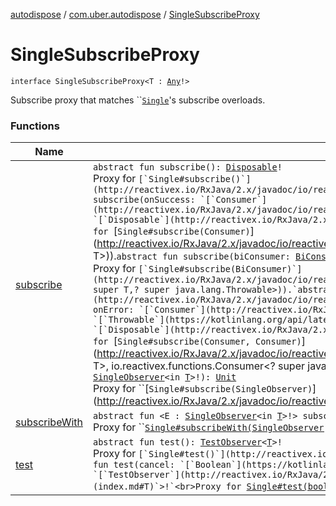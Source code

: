 [autodispose](../../index.md) / [com.uber.autodispose](../index.md) / [SingleSubscribeProxy](./index.md)

# SingleSubscribeProxy

`interface SingleSubscribeProxy<T : `[`Any`](https://kotlinlang.org/api/latest/jvm/stdlib/kotlin/-any/index.html)`!>`

Subscribe proxy that matches ``[`Single`](http://reactivex.io/RxJava/2.x/javadoc/io/reactivex/Single.html)'s subscribe overloads.

### Functions

| Name | Summary |
|---|---|
| [subscribe](subscribe.md) | `abstract fun subscribe(): `[`Disposable`](http://reactivex.io/RxJava/2.x/javadoc/io/reactivex/disposables/Disposable.html)`!`<br>Proxy for ``[`Single#subscribe()`](http://reactivex.io/RxJava/2.x/javadoc/io/reactivex/Single.html#subscribe()).`abstract fun subscribe(onSuccess: `[`Consumer`](http://reactivex.io/RxJava/2.x/javadoc/io/reactivex/functions/Consumer.html)`<in `[`T`](index.md#T)`>!): `[`Disposable`](http://reactivex.io/RxJava/2.x/javadoc/io/reactivex/disposables/Disposable.html)`!`<br>Proxy for ``[`Single#subscribe(Consumer)`](http://reactivex.io/RxJava/2.x/javadoc/io/reactivex/Single.html#subscribe(io.reactivex.functions.Consumer<? super T>)).`abstract fun subscribe(biConsumer: `[`BiConsumer`](http://reactivex.io/RxJava/2.x/javadoc/io/reactivex/functions/BiConsumer.html)`<in `[`T`](index.md#T)`, in `[`Throwable`](https://kotlinlang.org/api/latest/jvm/stdlib/kotlin/-throwable/index.html)`!>!): `[`Disposable`](http://reactivex.io/RxJava/2.x/javadoc/io/reactivex/disposables/Disposable.html)`!`<br>Proxy for ``[`Single#subscribe(BiConsumer)`](http://reactivex.io/RxJava/2.x/javadoc/io/reactivex/Single.html#subscribe(io.reactivex.functions.BiConsumer<? super T,? super java.lang.Throwable>)).`abstract fun subscribe(onSuccess: `[`Consumer`](http://reactivex.io/RxJava/2.x/javadoc/io/reactivex/functions/Consumer.html)`<in `[`T`](index.md#T)`>!, onError: `[`Consumer`](http://reactivex.io/RxJava/2.x/javadoc/io/reactivex/functions/Consumer.html)`<in `[`Throwable`](https://kotlinlang.org/api/latest/jvm/stdlib/kotlin/-throwable/index.html)`!>!): `[`Disposable`](http://reactivex.io/RxJava/2.x/javadoc/io/reactivex/disposables/Disposable.html)`!`<br>Proxy for ``[`Single#subscribe(Consumer, Consumer)`](http://reactivex.io/RxJava/2.x/javadoc/io/reactivex/Single.html#subscribe(io.reactivex.functions.Consumer<? super T>, io.reactivex.functions.Consumer<? super java.lang.Throwable>)).`abstract fun subscribe(observer: `[`SingleObserver`](http://reactivex.io/RxJava/2.x/javadoc/io/reactivex/SingleObserver.html)`<in `[`T`](index.md#T)`>!): `[`Unit`](https://kotlinlang.org/api/latest/jvm/stdlib/kotlin/-unit/index.html)<br>Proxy for ``[`Single#subscribe(SingleObserver)`](http://reactivex.io/RxJava/2.x/javadoc/io/reactivex/Single.html#subscribe(io.reactivex.SingleObserver<? super T>)). |
| [subscribeWith](subscribe-with.md) | `abstract fun <E : `[`SingleObserver`](http://reactivex.io/RxJava/2.x/javadoc/io/reactivex/SingleObserver.html)`<in `[`T`](index.md#T)`>!> subscribeWith(observer: `[`E`](subscribe-with.md#E)`): `[`E`](subscribe-with.md#E)<br>Proxy for ``[`Single#subscribeWith(SingleObserver)`](http://reactivex.io/RxJava/2.x/javadoc/io/reactivex/Single.html#subscribeWith(E)). |
| [test](test.md) | `abstract fun test(): `[`TestObserver`](http://reactivex.io/RxJava/2.x/javadoc/io/reactivex/observers/TestObserver.html)`<`[`T`](index.md#T)`>!`<br>Proxy for ``[`Single#test()`](http://reactivex.io/RxJava/2.x/javadoc/io/reactivex/Single.html#test()).`abstract fun test(cancel: `[`Boolean`](https://kotlinlang.org/api/latest/jvm/stdlib/kotlin/-boolean/index.html)`): `[`TestObserver`](http://reactivex.io/RxJava/2.x/javadoc/io/reactivex/observers/TestObserver.html)`<`[`T`](index.md#T)`>!`<br>Proxy for ``[`Single#test(boolean)`](http://reactivex.io/RxJava/2.x/javadoc/io/reactivex/Single.html#test(boolean)). |
